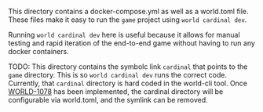 
This directory contains a docker-compose.yml as well as a world.toml file. These files make it easy to run the `game` project using `world cardinal dev`. 

Running `world cardinal dev` here is useful because it allows for manual testing and rapid iteration of the end-to-end game without having to run any docker containers.

TODO: This directory contains the symbolc link `cardinal` that points to the `game` directory. This is so `world cardinal dev` runs the correct code. Currently, that `cardinal` directory is hard coded in the world-cli tool. Once [WORLD-1078](https://linear.app/arguslabs/issue/WORLD-1078/world-cardinal-dev-has-the-cardinal-directory-hard-coded) has been implemented, the cardinal directory will be configurable via world.toml, and the symlink can be removed.
